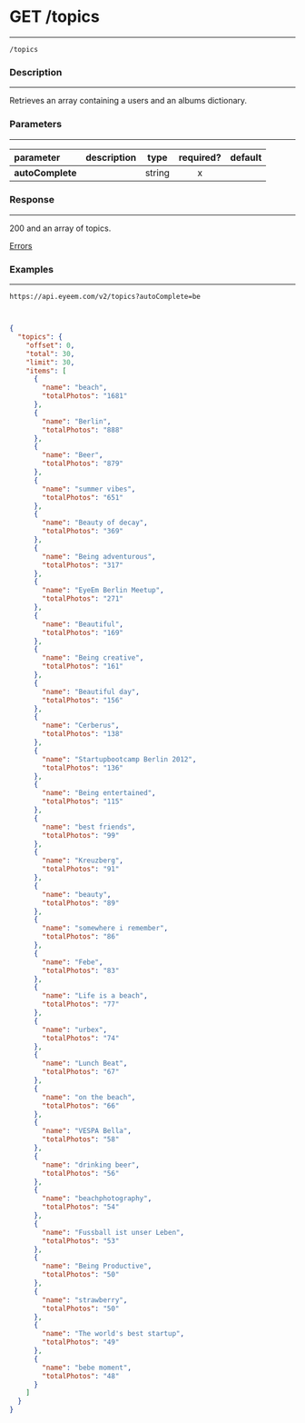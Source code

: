 # GET /topics    
***
`/topics`

### Description
***
Retrieves an array containing a users and an albums dictionary.

### Parameters
***

|parameter| description| type |required? |default|
|:---------|:--------------|:----------:|:------------:|:------------:|
|**autoComplete**||string|x||


### Response
***


200 and an array of topics.

[Errors](../../resources/errors.md#files)
### Examples
***

`https://api.eyeem.com/v2/topics?autoComplete=be`


```json


{
  "topics": {
    "offset": 0,
    "total": 30,
    "limit": 30,
    "items": [
      {
        "name": "beach",
        "totalPhotos": "1681"
      },
      {
        "name": "Berlin",
        "totalPhotos": "888"
      },
      {
        "name": "Beer",
        "totalPhotos": "879"
      },
      {
        "name": "summer vibes",
        "totalPhotos": "651"
      },
      {
        "name": "Beauty of decay",
        "totalPhotos": "369"
      },
      {
        "name": "Being adventurous",
        "totalPhotos": "317"
      },
      {
        "name": "EyeEm Berlin Meetup",
        "totalPhotos": "271"
      },
      {
        "name": "Beautiful",
        "totalPhotos": "169"
      },
      {
        "name": "Being creative",
        "totalPhotos": "161"
      },
      {
        "name": "Beautiful day",
        "totalPhotos": "156"
      },
      {
        "name": "Cerberus",
        "totalPhotos": "138"
      },
      {
        "name": "Startupbootcamp Berlin 2012",
        "totalPhotos": "136"
      },
      {
        "name": "Being entertained",
        "totalPhotos": "115"
      },
      {
        "name": "best friends",
        "totalPhotos": "99"
      },
      {
        "name": "Kreuzberg",
        "totalPhotos": "91"
      },
      {
        "name": "beauty",
        "totalPhotos": "89"
      },
      {
        "name": "somewhere i remember",
        "totalPhotos": "86"
      },
      {
        "name": "Febe",
        "totalPhotos": "83"
      },
      {
        "name": "Life is a beach",
        "totalPhotos": "77"
      },
      {
        "name": "urbex",
        "totalPhotos": "74"
      },
      {
        "name": "Lunch Beat",
        "totalPhotos": "67"
      },
      {
        "name": "on the beach",
        "totalPhotos": "66"
      },
      {
        "name": "VESPA Bella",
        "totalPhotos": "58"
      },
      {
        "name": "drinking beer",
        "totalPhotos": "56"
      },
      {
        "name": "beachphotography",
        "totalPhotos": "54"
      },
      {
        "name": "Fussball ist unser Leben",
        "totalPhotos": "53"
      },
      {
        "name": "Being Productive",
        "totalPhotos": "50"
      },
      {
        "name": "strawberry",
        "totalPhotos": "50"
      },
      {
        "name": "The world's best startup",
        "totalPhotos": "49"
      },
      {
        "name": "bebe moment",
        "totalPhotos": "48"
      }
    ]
  }
}


```


